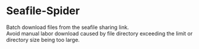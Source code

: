 # Seafile-Spider
Batch download files from the seafile sharing link.  
Avoid manual labor download caused by file directory exceeding the limit or directory size being too large.
